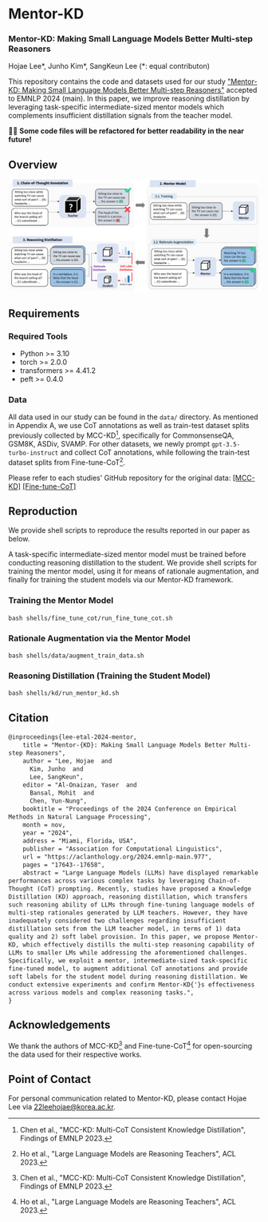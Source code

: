 # Mentor-KD

### Mentor-KD: Making Small Language Models Better Multi-step Reasoners
Hojae Lee*, Junho Kim*, SangKeun Lee (*: equal contributon)

This repository contains the code and datasets used for our study ["Mentor-KD: Making Small Language Models Better Multi-step Reasoners"](https://aclanthology.org/2024.emnlp-main.977/) accepted to EMNLP 2024 (main). In this paper, we improve reasoning distillation by leveraging task-specific intermediate-sized mentor models which complements insufficient distillation signals from the teacher model.

👷‍♂️ **Some code files will be refactored for better readability in the near future!**


## Overview
![overview](./assets/main_figure.png)


## Requirements
### Required Tools
- Python >= 3.10
- torch >= 2.0.0
- transformers >= 4.41.2
- peft >= 0.4.0 


### Data
All data used in our study can be found in the `data/` directory. As mentioned in Appendix A, we use CoT annotations as well as train-test dataset splits previously collected by MCC-KD[^mcckd], specifically for CommonsenseQA, GSM8K, ASDiv, SVAMP. For other datasets, we newly prompt `gpt-3.5-turbo-instruct` and collect CoT annotations, while following the train-test dataset splits from Fine-tune-CoT[^ftcot].

Please refer to each studies' GitHub repository for the original data: [[MCC-KD]](https://github.com/homzer/MCC-KD) [[Fine-tune-CoT]](https://github.com/itsnamgyu/reasoning-teacher)




## Reproduction
We provide shell scripts to reproduce the results reported in our paper as below.

A task-specific intermediate-sized mentor model must be trained before conducting reasoning distillation to the student. We provide shell scripts for training the mentor model, using it for means of rationale augmentation, and finally for training the student models via our Mentor-KD framework.

### Training the Mentor Model
```
bash shells/fine_tune_cot/run_fine_tune_cot.sh
```

### Rationale Augmentation via the Mentor Model
```
bash shells/data/augment_train_data.sh
```

### Reasoning Distillation (Training the Student Model)
```
bash shells/kd/run_mentor_kd.sh
```

## Citation
```
@inproceedings{lee-etal-2024-mentor,
    title = "Mentor-{KD}: Making Small Language Models Better Multi-step Reasoners",
    author = "Lee, Hojae  and
      Kim, Junho  and
      Lee, SangKeun",
    editor = "Al-Onaizan, Yaser  and
      Bansal, Mohit  and
      Chen, Yun-Nung",
    booktitle = "Proceedings of the 2024 Conference on Empirical Methods in Natural Language Processing",
    month = nov,
    year = "2024",
    address = "Miami, Florida, USA",
    publisher = "Association for Computational Linguistics",
    url = "https://aclanthology.org/2024.emnlp-main.977",
    pages = "17643--17658",
    abstract = "Large Language Models (LLMs) have displayed remarkable performances across various complex tasks by leveraging Chain-of-Thought (CoT) prompting. Recently, studies have proposed a Knowledge Distillation (KD) approach, reasoning distillation, which transfers such reasoning ability of LLMs through fine-tuning language models of multi-step rationales generated by LLM teachers. However, they have inadequately considered two challenges regarding insufficient distillation sets from the LLM teacher model, in terms of 1) data quality and 2) soft label provision. In this paper, we propose Mentor-KD, which effectively distills the multi-step reasoning capability of LLMs to smaller LMs while addressing the aforementioned challenges. Specifically, we exploit a mentor, intermediate-sized task-specific fine-tuned model, to augment additional CoT annotations and provide soft labels for the student model during reasoning distillation. We conduct extensive experiments and confirm Mentor-KD{'}s effectiveness across various models and complex reasoning tasks.",
}
```

## Acknowledgements
We thank the authors of MCC-KD[^mcckd] and Fine-tune-CoT[^ftcot] for open-sourcing the data used for their respective works.

## Point of Contact
For personal communication related to Mentor-KD, please contact Hojae Lee via <22leehojae@korea.ac.kr>.


[^mcckd]: Chen et al., "MCC-KD: Multi-CoT Consistent Knowledge Distillation", Findings of EMNLP 2023.
[^ftcot]: Ho et al., "Large Language Models are Reasoning Teachers", ACL 2023.
